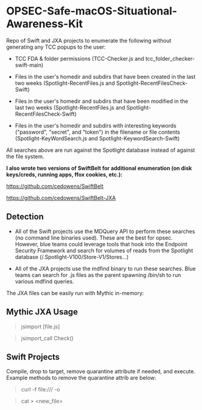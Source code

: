 # OPSEC-Safe-macOS-Situational-Awareness-Kit
Repo of Swift and JXA projects to enumerate the following without generating any TCC popups to the user:

- TCC FDA & folder permissions (TCC-Checker.js and tcc_folder_checker-swift-main)

- Files in the user's homedir and subdirs that have been created in the last two weeks (Spotlight-RecentFiles.js and Spotlight-RecentFilesCheck-Swift)

- Files in the user's homedir and subdirs that have been modified in the last two weeks (Spotlight-RecentFiles.js and Spotlight-RecentFilesCheck-Swift)

- Files in the user's homedir and subdirs with interesting keywords ("password", "secret", and "token") in the filename or file contents (Spotlight-KeyWordSearch.js and Spotlight-KeywordSearch-Swift)

All searches above are run against the Spotlight database instead of against the file system.

**I also wrote two versions of SwiftBelt for additional enumeration (on disk keys/creds, running apps, ffox cookies, etc.):**

https://github.com/cedowens/SwiftBelt

https://github.com/cedowens/SwiftBelt-JXA


## Detection
- All of the Swift projects use the MDQuery API to perform these searches (no command line binaries used). These are the best for opsec. However, blue teams could leverage tools that hook into the Endpoint Security Framework and search for volumes of reads from the Spotlight database (/.Spotlight-V100/Store-V1/Stores...)

- All of the JXA projects use the mdfind binary to run these searches. Blue teams can search for .js files as the parent spawning /bin/sh to run various mdfind queries.

The JXA files can be easily run with Mythic in-memory:

## Mythic JXA Usage
> jsimport [file.js]

> jsimport_call Check()

## Swift Projects
Compile, drop to target, remove quarantine attribute if needed, and execute. Example methods to remove the quarantine attrib are below: 

> curl -f file:///<path> -o <new> 

> cat <file> > <new_file> 
